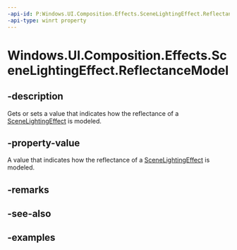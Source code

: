 ```yaml
---
-api-id: P:Windows.UI.Composition.Effects.SceneLightingEffect.ReflectanceModel
-api-type: winrt property
---
```


<!-- Property syntax.
public SceneLightingEffectReflectanceModel ReflectanceModel { get;  set; }
-->

# Windows.UI.Composition.Effects.SceneLightingEffect.ReflectanceModel

## -description

Gets or sets a value that indicates how the reflectance of a [SceneLightingEffect](scenelightingeffect.md) is modeled.



## -property-value

A value that indicates how the reflectance of a [SceneLightingEffect](scenelightingeffect.md) is modeled.

## -remarks

## -see-also

## -examples

